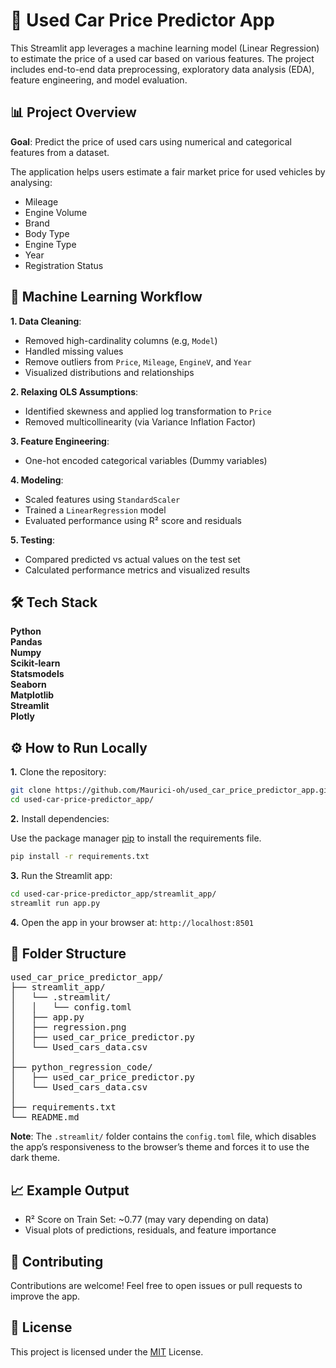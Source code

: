 # 🚗 Used Car Price Predictor App

This Streamlit app leverages a machine learning model (Linear Regression) to estimate the price of a used car based on various features. The project includes end-to-end data preprocessing, exploratory data analysis (EDA), feature engineering, and model evaluation.

## 📊 Project Overview
**Goal**: Predict the price of used cars using numerical and categorical features from a dataset.

The application helps users estimate a fair market price for used vehicles by analysing:

* Mileage
* Engine Volume
* Brand
* Body Type
* Engine Type
* Year
* Registration Status

## 🧠 Machine Learning Workflow
**1. Data Cleaning**:
* Removed high-cardinality columns (e.g, `Model`)
* Handled missing values
* Remove outliers from `Price`, `Mileage`, `EngineV`, and `Year`
* Visualized distributions and relationships

**2. Relaxing OLS Assumptions**:
* Identified skewness and applied log transformation to `Price`
* Removed multicollinearity (via Variance Inflation Factor)

**3. Feature Engineering**:
* One-hot encoded categorical variables (Dummy variables)

**4. Modeling**:
* Scaled features using `StandardScaler`
* Trained a `LinearRegression` model
* Evaluated performance using R² score and residuals

**5. Testing**:
* Compared predicted vs actual values on the test set
* Calculated performance metrics and visualized results

## 🛠️ Tech Stack

**Python**  
**Pandas**  
**Numpy**  
**Scikit-learn**  
**Statsmodels**  
**Seaborn**  
**Matplotlib**  
**Streamlit**  
**Plotly**


## ⚙️ How to Run Locally

**1.** Clone the repository:
```bash
git clone https://github.com/Maurici-oh/used_car_price_predictor_app.git
cd used-car-price-predictor_app/
```
**2.** Install dependencies:

Use the package manager [pip](https://pip.pypa.io/en/stable/) to install the requirements file.

```bash
pip install -r requirements.txt
```
**3.** Run the Streamlit app:

```bash
cd used-car-price-predictor_app/streamlit_app/
streamlit run app.py
```
**4.** Open the app in your browser at: `http://localhost:8501`

## 🧾 Folder Structure
<pre>
used_car_price_predictor_app/  
├── streamlit_app/ 
│   └── .streamlit/
│   │   └── config.toml
│   ├── app.py
│   ├── regression.png
│   ├── used_car_price_predictor.py
│   └── Used_cars_data.csv 
│
├── python_regression_code/
│   ├── used_car_price_predictor.py
│   └── Used_cars_data.csv
│
├── requirements.txt
└── README.md
</pre>

**Note**: The `.streamlit/` folder contains the `config.toml` file, which disables the app’s responsiveness to the browser’s theme and forces it to use the dark theme.

## 📈 Example Output

* R² Score on Train Set: ~0.77 (may vary depending on data)
* Visual plots of predictions, residuals, and feature importance

## 🤝 Contributing

Contributions are welcome! Feel free to open issues or pull requests to improve the app.

## 📄 License

This project is licensed under the [MIT](https://choosealicense.com/licenses/mit/) License.



